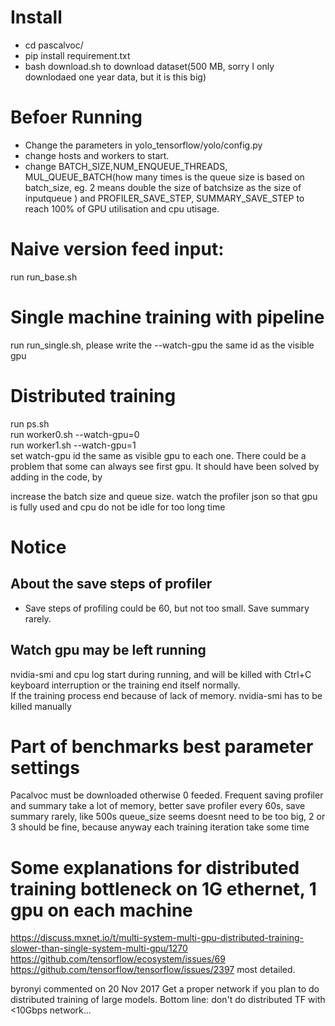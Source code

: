 # Install
- cd pascalvoc/  
- pip install requirement.txt  
- bash download.sh  to download dataset(500 MB, sorry I only downlodaed one year data, but it is this big)

# Befoer Running  
- Change the parameters in yolo_tensorflow/yolo/config.py  
- change hosts and workers to start.
- change BATCH_SIZE,NUM_ENQUEUE_THREADS, MUL_QUEUE_BATCH(how many times is the queue size is based on batch_size, eg. 2 means double the size of batchsize as the size of inputqueue ) and PROFILER_SAVE_STEP, SUMMARY_SAVE_STEP to reach 100% of GPU utilisation and cpu utisage.

# Naive version feed input:  
run run_base.sh

# Single machine training with pipeline  
run run_single.sh, please write the --watch-gpu the same id as the visible gpu


# Distributed training  
run ps.sh  
run worker0.sh --watch-gpu=0  
run worker1.sh  --watch-gpu=1  
set watch-gpu id the same as visible gpu to each one. There could be a problem that some can always see first gpu.
It should have been solved by adding in the code, by 

increase the batch size and queue size. watch the profiler json so that gpu is fully used and cpu do not be idle for too long time

# Notice
## About the save steps of profiler
- Save steps of profiling could be 60, but not too small. Save summary rarely.
## Watch gpu may be left running
nvidia-smi and cpu log start during running, and will be killed with Ctrl+C keyboard interruption or the training end itself normally.  
If the training process end because of lack of memory. nvidia-smi has to be killed manually

# Part of benchmarks best parameter settings
Pacalvoc must be downloaded otherwise 0 feeded. 
Frequent saving profiler and summary take a lot of memory, better save profiler every 60s, save summary rarely, like 500s
queue_size seems doesnt need to be too big, 2 or 3 should be fine, because anyway each training iteration take some time 

# Some explanations for distributed training bottleneck on 1G ethernet, 1 gpu on each machine
https://discuss.mxnet.io/t/multi-system-multi-gpu-distributed-training-slower-than-single-system-multi-gpu/1270
https://github.com/tensorflow/ecosystem/issues/69
https://github.com/tensorflow/tensorflow/issues/2397 most detailed.  

byronyi commented on 20 Nov 2017
Get a proper network if you plan to do distributed training of large models.
Bottom line: don't do distributed TF with <10Gbps network...

